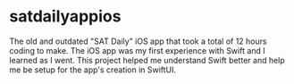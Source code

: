 # satdailyappios
The old and outdated "SAT Daily" iOS app that took a total of 12 hours coding to make. The iOS app was my first experience with Swift and I learned as I went. This project helped me understand Swift better and help me be setup for the app's creation in SwiftUI.

